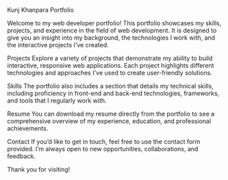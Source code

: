 Kunj Khanpara Portfolio

Welcome to my web developer portfolio! This portfolio showcases my skills, projects, and experience in the field of web development. It is designed to give you an insight into my background, the technologies I work with, and the interactive projects I’ve created.

Projects
Explore a variety of projects that demonstrate my ability to build interactive, responsive web applications. Each project highlights different technologies and approaches I've used to create user-friendly solutions.

Skills
The portfolio also includes a section that details my technical skills, including proficiency in front-end and back-end technologies, frameworks, and tools that I regularly work with.

Resume
You can download my resume directly from the portfolio to see a comprehensive overview of my experience, education, and professional achievements.

Contact
If you’d like to get in touch, feel free to use the contact form provided. I’m always open to new opportunities, collaborations, and feedback.

Thank you for visiting!







